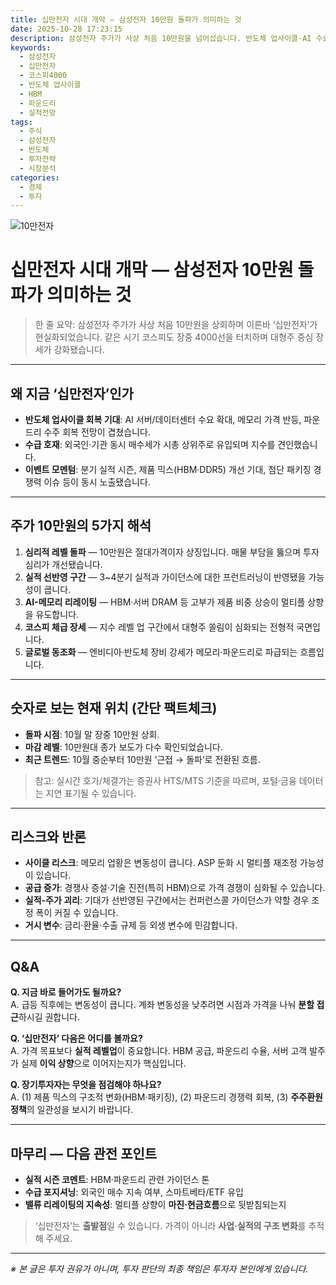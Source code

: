 ```yaml
---
title: 십만전자 시대 개막 — 삼성전자 10만원 돌파가 의미하는 것
date: 2025-10-28 17:23:15
description: 삼성전자 주가가 사상 처음 10만원을 넘어섰습니다. 반도체 업사이클·AI 수요·실적 개선 전망이 겹치며 ‘십만전자’가 현실이 됐죠. 지금부터 무엇을 점검해야 할지, 리스크는 무엇인지 정리했습니다.
keywords:
  - 삼성전자
  - 십만전자
  - 코스피4000
  - 반도체 업사이클
  - HBM
  - 파운드리
  - 실적전망
tags:
  - 주식
  - 삼성전자
  - 반도체
  - 투자전략
  - 시장분석
categories:
  - 경제
  - 투자  
---
```

![10만전자](https://tuhbm.github.io/images/normal/samsug_10.png)
# 십만전자 시대 개막 — 삼성전자 10만원 돌파가 의미하는 것

> 한 줄 요약: 삼성전자 주가가 사상 처음 10만원을 상회하며 이른바 ‘십만전자’가 현실화되었습니다. 같은 시기 코스피도 장중 4000선을 터치하며 대형주 중심 장세가 강화됐습니다.

---

## 왜 지금 ‘십만전자’인가
<!-- more -->
- **반도체 업사이클 회복 기대**: AI 서버/데이터센터 수요 확대, 메모리 가격 반등, 파운드리 수주 회복 전망이 겹쳤습니다.  
- **수급 호재**: 외국인·기관 동시 매수세가 시총 상위주로 유입되며 지수를 견인했습니다.  
- **이벤트 모멘텀**: 분기 실적 시즌, 제품 믹스(HBM·DDR5) 개선 기대, 첨단 패키징 경쟁력 이슈 등이 동시 노출됐습니다.

---

## 주가 10만원의 5가지 해석

1. **심리적 레벨 돌파** — 10만원은 절대가격이자 상징입니다. 매물 부담을 뚫으며 투자심리가 개선됐습니다.  
2. **실적 선반영 구간** — 3~4분기 실적과 가이던스에 대한 프런트러닝이 반영됐을 가능성이 큽니다.  
3. **AI-메모리 리레이팅** — HBM·서버 DRAM 등 고부가 제품 비중 상승이 멀티플 상향을 유도합니다.  
4. **코스피 체급 장세** — 지수 레벨 업 구간에서 대형주 쏠림이 심화되는 전형적 국면입니다.  
5. **글로벌 동조화** — 엔비디아·반도체 장비 강세가 메모리·파운드리로 파급되는 흐름입니다.

---

## 숫자로 보는 현재 위치 (간단 팩트체크)

- **돌파 시점**: 10월 말 장중 10만원 상회.  
- **마감 레벨**: 10만원대 종가 보도가 다수 확인되었습니다.  
- **최근 트렌드**: 10월 중순부터 10만원 ‘근접 → 돌파’로 전환된 흐름.

> 참고: 실시간 호가/체결가는 증권사 HTS/MTS 기준을 따르며, 포털·금융 데이터는 지연 표기될 수 있습니다.

---

## 리스크와 반론

- **사이클 리스크**: 메모리 업황은 변동성이 큽니다. ASP 둔화 시 멀티플 재조정 가능성이 있습니다.  
- **공급 증가**: 경쟁사 증설·기술 진전(특히 HBM)으로 가격 경쟁이 심화될 수 있습니다.  
- **실적-주가 괴리**: 기대가 선반영된 구간에서는 컨퍼런스콜 가이던스가 약할 경우 조정 폭이 커질 수 있습니다.  
- **거시 변수**: 금리·환율·수출 규제 등 외생 변수에 민감합니다.

---

## Q&A 

**Q. 지금 바로 들어가도 될까요?**  
A. 급등 직후에는 변동성이 큽니다. 계좌 변동성을 낮추려면 시점과 가격을 나눠 **분할 접근**하시길 권합니다.

**Q. ‘십만전자’ 다음은 어디를 볼까요?**  
A. 가격 목표보다 **실적 레벨업**이 중요합니다. HBM 공급, 파운드리 수율, 서버 고객 발주가 실제 **이익 상향**으로 이어지는지가 핵심입니다.

**Q. 장기투자자는 무엇을 점검해야 하나요?**  
A. (1) 제품 믹스의 구조적 변화(HBM·패키징), (2) 파운드리 경쟁력 회복, (3) **주주환원 정책**의 일관성을 보시기 바랍니다.

---

## 마무리 — 다음 관전 포인트

- **실적 시즌 코멘트**: HBM·파운드리 관련 가이던스 톤  
- **수급 포지셔닝**: 외국인 매수 지속 여부, 스마트베타/ETF 유입  
- **밸류 리레이팅의 지속성**: 멀티플 상향이 **마진·현금흐름**으로 뒷받침되는지

> ‘십만전자’는 **출발점**일 수 있습니다. 가격이 아니라 **사업·실적의 구조 변화**를 추적해 주세요.

---

_※ 본 글은 투자 권유가 아니며, 투자 판단의 최종 책임은 투자자 본인에게 있습니다._
